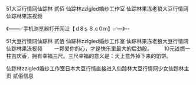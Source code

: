 51大豆行情网仙踪林 贰佰
仙踪林zzlgled婚纱工作室
仙踪林果冻老狼大豆行情网
仙踪林果冻视频


《——✅手机浏览器打开网沚【ｄ8ｓ８.c０m】✅—》--

51大豆行情网仙踪林 贰佰
仙踪林zzlgled婚纱工作室
仙踪林果冻老狼大豆行情网
仙踪林果冻视频
　　一颗爱你的心，才是快乐里最大的后劲股。
　　10元钱燃一柱吉庆香，拥有幸福三尺。三尺幸福的意义是：天上意外掉下来的馅饼。





仙踪林zzlgled婚纱工作室日本大豆行情直接进入仙踪林大豆行情网少女仙踪林主页 贰佰信息

